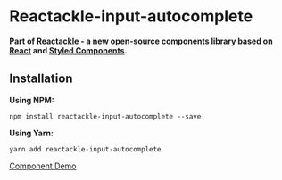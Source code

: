 # Reactackle-input-autocomplete


**Part of [Reactackle](https://www.npmjs.com/package/reactackle) - a new open-source components library based on [React](https://facebook.github.io/react/) and [Styled Components](https://www.styled-components.com).**

## Installation

**Using NPM:**
```
npm install reactackle-input-autocomplete --save
```

**Using Yarn:**
```
yarn add reactackle-input-autocomplete
```
[Component Demo](http://reactackle-docs.braincrumbs.io/#/input-autocomplete/demo)
